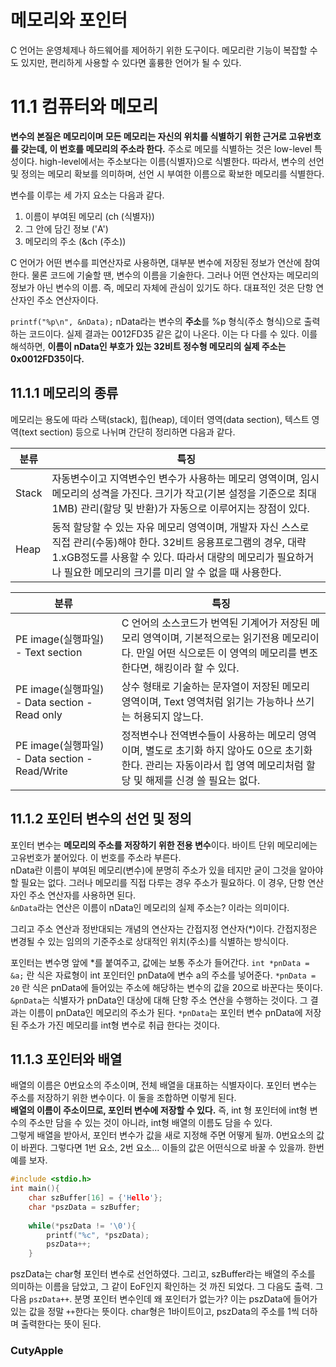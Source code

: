 # 메모리와 포인터

C 언어는 운영체제나 하드웨어를 제어하기 위한 도구이다. 메모리란 기능이 복잡할 수도 있지만, 편리하게 사용할 수 있다면 훌륭한 언어가 될 수 있다.

# 11.1 컴퓨터와 메모리

**변수의 본질은 메모리이며 모든 메모리는 자신의 위치를 식별하기 위한 근거로 고유번호를 갖는데, 이 번호를 메모리의 주소라 한다.** 
주소로 메모를 식별하는 것은 low-level 특성이다. high-level에서는 주소보다는 이름(식별자)으로 식별한다. 따라서, 변수의 선언 및 정의는 메모리 확보를 의미하며, 선언 시 부여한 이름으로 확보한 메모리를 식별한다.

변수를 이루는 세 가지 요소는 다음과 같다.
1. 이름이 부여된 메모리  (ch (식별자))
2. 그 안에 담긴 정보     ('A')
3. 메모리의 주소         (&ch (주소))

C 언어가 어떤 변수를 피연산자로 사용하면, 대부분 변수에 저장된 정보가 연산에 참여한다. 물론 코드에 기술할 땐, 변수의 이름을 기술한다. 그러나 어떤 연산자는 메모리의 정보가 아닌 변수의 이름. 즉, 메모리 자체에 관심이 있기도 하다. 대표적인 것은 단항 연산자인 주소 연산자이다.

`printf("%p\n", &nData);` nData라는 변수의 **주소**를 %p 형식(주소 형식)으로 출력하는 코드이다. 실제 결과는  0012FD35 같은 값이 나온다. 이는 다 다를 수 있다. 이를 해석하면, **이름이 nData인 부호가 있는 32비트 정수형 메모리의 실제 주소는 0x0012FD35이다.**

## 11.1.1 메모리의 종류

메모리는 용도에 따라 스택(stack), 힙(heap), 데이터 영역(data section), 텍스트 영역(text section) 등으로 나뉘며 간단히 정리하면 다음과 같다.

분류|특징
----|---
Stack| 자동변수이고 지역변수인 변수가 사용하는 메모리 영역이며, 임시 메모리의 성격을 가진다. 크기가 작고(기본 설정을 기준으로 최대 1MB) 관리(할당 및 반환)가 자동으로 이루어지는 장점이 있다.
Heap| 동적 할당할 수 있는 자유 메모리 영역이며, 개발자 자신 스스로 직접 관리(수동)해야 한다. 32비트 응용프로그램의 경우, 대략 1.xGB정도를 사용할 수 있다. 따라서 대량의 메모리가 필요하거나 필요한 메모리의 크기를 미리 알 수 없을 때 사용한다.

분류 | 특징
-----|-----
PE image(실행파일) - Text section | C 언어의 소스코드가 번역된 기계어가 저장된 메모리 영역이며, 기본적으로는 읽기전용 메모리이다. 만일 어떤 식으로든 이 영역의 메모리를 변조한다면, 해킹이라 할 수 있다.
PE image(실행파일) - Data section - Read only | 상수 형태로 기술하는 문자열이 저장된 메모리 영역이며, Text 영역처럼 읽기는 가능하나 쓰기는 허용되지 않느다.
PE image(실행파일) - Data section - Read/Write | 정적변수나 전역변수들이 사용하는 메모리 영역이며, 별도로 초기화 하지 않아도 0으로 초기화한다. 관리는 자동이라서 힙 영역 메모리처럼 할당 및 해제를 신경 쓸 필요는 없다.

## 11.1.2 포인터 변수의 선언 및 정의

포인터 변수는 **메모리의 주소를 저장하기 위한 전용 변수**이다. 바이트 단위 메모리에는 고유번호가 붙어있다. 이 번호를 주소라 부른다.  
nData란 이름이 부여된 메모리(변수)에 분명히 주소가 있을 테지만 굳이 그것을 알아야 할 필요는 없다. 그러나 메모리를 직접 다루는 경우 주소가 필요하다. 이 경우, 단항 연산자인 주소 연산자를 사용하면 된다.   
`&nData`라는 연산은 이름이 nData인 메모리의 실제 주소는? 이라는 의미이다. 

그리고 주소 연산과 정반대되는 개념의 연산자는 간접지정 연산자(*)이다. 간접지정은 변경될 수 있는 임의의 기준주소로 상대적인 위치(주소)를 식별하는 방식이다. 

포인터는 변수명 앞에 *를 붙여주고, 값에는 보통 주소가 들어간다.
`int *pnData = &a;` 란 식은 자료형이 int 포인터인 pnData에 변수 a의 주소를 넣어준다.
`*pnData = 20` 란 식은 pnData에 들어있는 주소에 해당하는 변수의 값을 20으로 바꾼다는 뜻이다.
`&pnData`는 식별자가 pnData인 대상에 대해 단항 주소 연산을 수행하는 것이다. 그 결과는 이름이 pnData인 메모리의 주소가 된다.
`*pnData`는 포인터 변수 pnData에 저장된 주소가 가진 메모리를 int형 변수로 취급 한다는 것이다.

## 11.1.3 포인터와 배열

배열의 이름은 0번요소의 주소이며, 전체 배열을 대표하는 식별자이다. 포인터 변수는 주소를 저장하기 위한 변수이다. 이 둘을 조합하면 이렇게 된다.   
**배열의 이름이 주소이므로, 포인터 변수에 저장할 수 있다.** 즉, int 형 포인터에 int형 변수의 주소만 담을 수 있는 것이 아니라, int형 배열의 이름도 담을 수 있다.   
그렇게 배열을 받아서, 포인터 변수가 값을 새로 지정해 주면 어떻게 될까. 0번요소의 값이 바뀐다.
그렇다면 1번 요소, 2번 요소... 이들의 값은 어떤식으로 바꿀 수 있을까. 한번 예를 보자.
``` C
#include <stdio.h>
int main(){
    char szBuffer[16] = {'Hello'};
    char *pszData = szBuffer;
    
    while(*pszData != '\0'){
        printf("%c", *pszData);
        pszData++;
    }
```

pszData는 char형 포인터 변수로 선언하였다. 그리고, szBuffer라는 배열의 주소를 의미하는 이름을 담았고,
그 같이 EoF인지 확인하는 것 까진 되었다. 그 다음도 출력. 그 다음 `pszData++`. 분명 포인터 변수인데 왜 포인터가 없는가?
이는 pszData에 들어가있는 값을 정말 `++`한다는 뜻이다. char형은 1바이트이고, pszData의 주소를 1씩 더하며 출력한다는 뜻이 된다. 
 
 
 ### CutyApple